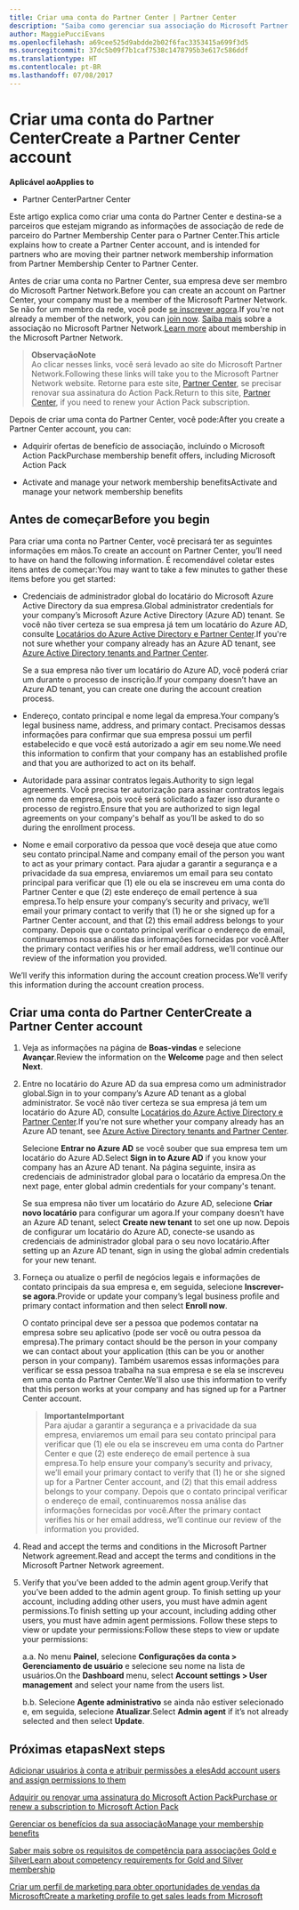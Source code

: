 ```yaml
---
title: Criar uma conta do Partner Center | Partner Center
description: "Saiba como gerenciar sua associação do Microsoft Partner Network, ofertas e benefícios no Partner Center."
author: MaggiePucciEvans
ms.openlocfilehash: a69cee525d9abdde2b02f6fac3353415a699f3d5
ms.sourcegitcommit: 37dc5b09f7b1caf7538c1478795b3e617c586ddf
ms.translationtype: HT
ms.contentlocale: pt-BR
ms.lasthandoff: 07/08/2017
---
```

# <a name="create-a-partner-center-account"></a><span data-ttu-id="bb481-103">Criar uma conta do Partner Center</span><span class="sxs-lookup"><span data-stu-id="bb481-103">Create a Partner Center account</span></span>

**<span data-ttu-id="bb481-104">Aplicável ao</span><span class="sxs-lookup"><span data-stu-id="bb481-104">Applies to</span></span>**

-   <span data-ttu-id="bb481-105">Partner Center</span><span class="sxs-lookup"><span data-stu-id="bb481-105">Partner Center</span></span>


<span data-ttu-id="bb481-106">Este artigo explica como criar uma conta do Partner Center e destina-se a parceiros que estejam migrando as informações de associação de rede de parceiro do Partner Membership Center para o Partner Center.</span><span class="sxs-lookup"><span data-stu-id="bb481-106">This article explains how to create a Partner Center account, and is intended for partners who are moving their partner network membership information from Partner Membership Center to Partner Center.</span></span> 

<span data-ttu-id="bb481-107">Antes de criar uma conta no Partner Center, sua empresa deve ser membro do Microsoft Partner Network.</span><span class="sxs-lookup"><span data-stu-id="bb481-107">Before you can create an account on Partner Center, your company must be a member of the Microsoft Partner Network.</span></span> <span data-ttu-id="bb481-108">Se não for um membro da rede, você pode [se inscrever agora](https://partners.microsoft.com/PartnerProgram/simplifiedenrollment.aspx).</span><span class="sxs-lookup"><span data-stu-id="bb481-108">If you're not already a member of the network, you can [join now](https://partners.microsoft.com/PartnerProgram/simplifiedenrollment.aspx).</span></span> <span data-ttu-id="bb481-109">[Saiba mais](https://partner.microsoft.com/membership) sobre a associação no Microsoft Partner Network.</span><span class="sxs-lookup"><span data-stu-id="bb481-109">[Learn more](https://partner.microsoft.com/membership) about membership in the Microsoft Partner Network.</span></span>  

>**<span data-ttu-id="bb481-110">Observação</span><span class="sxs-lookup"><span data-stu-id="bb481-110">Note</span></span>**<br> <span data-ttu-id="bb481-111">Ao clicar nesses links, você será levado ao site do Microsoft Partner Network.</span><span class="sxs-lookup"><span data-stu-id="bb481-111">Following these links will take you to the Microsoft Partner Network website.</span></span> <span data-ttu-id="bb481-112">Retorne para este site, [Partner Center](https://partnercenter.microsoft.com/partner/home), se precisar renovar sua assinatura do Action Pack.</span><span class="sxs-lookup"><span data-stu-id="bb481-112">Return to this site, [Partner Center](https://partnercenter.microsoft.com/partner/home), if you need to renew your Action Pack subscription.</span></span>

<span data-ttu-id="bb481-113">Depois de criar uma conta do Partner Center, você pode:</span><span class="sxs-lookup"><span data-stu-id="bb481-113">After you create a Partner Center account, you can:</span></span>

-   <span data-ttu-id="bb481-114">Adquirir ofertas de benefício de associação, incluindo o Microsoft Action Pack</span><span class="sxs-lookup"><span data-stu-id="bb481-114">Purchase membership benefit offers, including Microsoft Action Pack</span></span> 

-   <span data-ttu-id="bb481-115">Activate and manage your network membership benefits</span><span class="sxs-lookup"><span data-stu-id="bb481-115">Activate and manage your network membership benefits</span></span>

## <a name="before-you-begin"></a><span data-ttu-id="bb481-116">Antes de começar</span><span class="sxs-lookup"><span data-stu-id="bb481-116">Before you begin</span></span>

<span data-ttu-id="bb481-117">Para criar uma conta no Partner Center, você precisará ter as seguintes informações em mãos.</span><span class="sxs-lookup"><span data-stu-id="bb481-117">To create an account on Partner Center, you’ll need to have on hand the following information.</span></span> <span data-ttu-id="bb481-118">É recomendável coletar estes itens antes de começar:</span><span class="sxs-lookup"><span data-stu-id="bb481-118">You may want to take a few minutes to gather these items before you get started:</span></span>

-   <span data-ttu-id="bb481-119">Credenciais de administrador global do locatário do Microsoft Azure Active Directory da sua empresa.</span><span class="sxs-lookup"><span data-stu-id="bb481-119">Global administrator credentials for your company’s Microsoft Azure Active Directory (Azure AD) tenant.</span></span> <span data-ttu-id="bb481-120">Se você não tiver certeza se sua empresa já tem um locatário do Azure AD, consulte [Locatários do Azure Active Directory e Partner Center](azure-active-directory-tenants-and-partner-center.md).</span><span class="sxs-lookup"><span data-stu-id="bb481-120">If you're not sure whether your company already has an Azure AD tenant, see [Azure Active Directory tenants and Partner Center](azure-active-directory-tenants-and-partner-center.md).</span></span>

    <span data-ttu-id="bb481-121">Se a sua empresa não tiver um locatário do Azure AD, você poderá criar um durante o processo de inscrição.</span><span class="sxs-lookup"><span data-stu-id="bb481-121">If your company doesn’t have an Azure AD tenant, you can create one during the account creation process.</span></span> 

-   <span data-ttu-id="bb481-122">Endereço, contato principal e nome legal da empresa.</span><span class="sxs-lookup"><span data-stu-id="bb481-122">Your company’s legal business name, address, and primary contact.</span></span> <span data-ttu-id="bb481-123">Precisamos dessas informações para confirmar que sua empresa possui um perfil estabelecido e que você está autorizado a agir em seu nome.</span><span class="sxs-lookup"><span data-stu-id="bb481-123">We need this information to confirm that your company has an established profile and that you are authorized to act on its behalf.</span></span> 

-   <span data-ttu-id="bb481-124">Autoridade para assinar contratos legais.</span><span class="sxs-lookup"><span data-stu-id="bb481-124">Authority to sign legal agreements.</span></span> <span data-ttu-id="bb481-125">Você precisa ter autorização para assinar contratos legais em nome da empresa, pois você será solicitado a fazer isso durante o processo de registro.</span><span class="sxs-lookup"><span data-stu-id="bb481-125">Ensure that you are authorized to sign legal agreements on your company's behalf as you’ll be asked to do so during the enrollment process.</span></span>

-   <span data-ttu-id="bb481-126">Nome e email corporativo da pessoa que você deseja que atue como seu contato principal.</span><span class="sxs-lookup"><span data-stu-id="bb481-126">Name and company email of the person you want to act as your primary contact.</span></span> <span data-ttu-id="bb481-127">Para ajudar a garantir a segurança e a privacidade da sua empresa, enviaremos um email para seu contato principal para verificar que (1) ele ou ela se inscreveu em uma conta do Partner Center e que (2) este endereço de email pertence à sua empresa.</span><span class="sxs-lookup"><span data-stu-id="bb481-127">To help ensure your company’s security and privacy, we’ll email your primary contact to verify that (1) he or she signed up for a Partner Center account, and that (2) this email address belongs to your company.</span></span> <span data-ttu-id="bb481-128">Depois que o contato principal verificar o endereço de email, continuaremos nossa análise das informações fornecidas por você.</span><span class="sxs-lookup"><span data-stu-id="bb481-128">After the primary contact verifies his or her email address, we’ll continue our review of the information you provided.</span></span>

<span data-ttu-id="bb481-129">We’ll verify this information during the account creation process.</span><span class="sxs-lookup"><span data-stu-id="bb481-129">We’ll verify this information during the account creation process.</span></span> 
 
## <a name="create-a-partner-center-account"></a><span data-ttu-id="bb481-130">Criar uma conta do Partner Center</span><span class="sxs-lookup"><span data-stu-id="bb481-130">Create a Partner Center account</span></span>

1.  <span data-ttu-id="bb481-131">Veja as informações na página de **Boas-vindas** e selecione **Avançar**.</span><span class="sxs-lookup"><span data-stu-id="bb481-131">Review the information on the **Welcome** page and then select **Next**.</span></span>

2.  <span data-ttu-id="bb481-132">Entre no locatário do Azure AD da sua empresa como um administrador global.</span><span class="sxs-lookup"><span data-stu-id="bb481-132">Sign in to your company’s Azure AD tenant as a global administrator.</span></span> <span data-ttu-id="bb481-133">Se você não tiver certeza se sua empresa já tem um locatário do Azure AD, consulte [Locatários do Azure Active Directory e Partner Center](azure-active-directory-tenants-and-partner-center.md).</span><span class="sxs-lookup"><span data-stu-id="bb481-133">If you're not sure whether your company already has an Azure AD tenant, see [Azure Active Directory tenants and Partner Center](azure-active-directory-tenants-and-partner-center.md).</span></span>

    <span data-ttu-id="bb481-134">Selecione **Entrar no Azure AD** se você souber que sua empresa tem um locatário do Azure AD.</span><span class="sxs-lookup"><span data-stu-id="bb481-134">Select **Sign in to Azure AD** if you know your company has an Azure AD tenant.</span></span> <span data-ttu-id="bb481-135">Na página seguinte, insira as credenciais de administrador global para o locatário da empresa.</span><span class="sxs-lookup"><span data-stu-id="bb481-135">On the next page, enter global admin credentials for your company's tenant.</span></span> 

    <span data-ttu-id="bb481-136">Se sua empresa não tiver um locatário do Azure AD, selecione **Criar novo locatário** para configurar um agora.</span><span class="sxs-lookup"><span data-stu-id="bb481-136">If your company doesn’t have an Azure AD tenant, select **Create new tenant** to set one up now.</span></span> <span data-ttu-id="bb481-137">Depois de configurar um locatário do Azure AD, conecte-se usando as credenciais de administrador global para o seu novo locatário.</span><span class="sxs-lookup"><span data-stu-id="bb481-137">After setting up an Azure AD tenant, sign in using the global admin credentials for your new tenant.</span></span>

3.  <span data-ttu-id="bb481-138">Forneça ou atualize o perfil de negócios legais e informações de contato principais da sua empresa e, em seguida, selecione **Inscrever-se agora**.</span><span class="sxs-lookup"><span data-stu-id="bb481-138">Provide or update your company’s legal business profile and primary contact information and then select **Enroll now**.</span></span> 

    <span data-ttu-id="bb481-139">O contato principal deve ser a pessoa que podemos contatar na empresa sobre seu aplicativo (pode ser você ou outra pessoa da empresa).</span><span class="sxs-lookup"><span data-stu-id="bb481-139">The primary contact should be the person in your company we can contact about your application (this can be you or another person in your company).</span></span> <span data-ttu-id="bb481-140">Também usaremos essas informações para verificar se essa pessoa trabalha na sua empresa e se ela se inscreveu em uma conta do Partner Center.</span><span class="sxs-lookup"><span data-stu-id="bb481-140">We'll also use this information to verify that this person works at your company and has signed up for a Partner Center account.</span></span>

    >**<span data-ttu-id="bb481-141">Importante</span><span class="sxs-lookup"><span data-stu-id="bb481-141">Important</span></span>**<br> <span data-ttu-id="bb481-142">Para ajudar a garantir a segurança e a privacidade da sua empresa, enviaremos um email para seu contato principal para verificar que (1) ele ou ela se inscreveu em uma conta do Partner Center e que (2) este endereço de email pertence à sua empresa.</span><span class="sxs-lookup"><span data-stu-id="bb481-142">To help ensure your company’s security and privacy, we’ll email your primary contact to verify that (1) he or she signed up for a Partner Center account, and (2) that this email address belongs to your company.</span></span> <span data-ttu-id="bb481-143">Depois que o contato principal verificar o endereço de email, continuaremos nossa análise das informações fornecidas por você.</span><span class="sxs-lookup"><span data-stu-id="bb481-143">After the primary contact verifies his or her email address, we’ll continue our review of the information you provided.</span></span>

4.  <span data-ttu-id="bb481-144">Read and accept the terms and conditions in the Microsoft Partner Network agreement.</span><span class="sxs-lookup"><span data-stu-id="bb481-144">Read and accept the terms and conditions in the Microsoft Partner Network agreement.</span></span> 

5.  <span data-ttu-id="bb481-145">Verify that you’ve been added to the admin agent group.</span><span class="sxs-lookup"><span data-stu-id="bb481-145">Verify that you’ve been added to the admin agent group.</span></span> <span data-ttu-id="bb481-146">To finish setting up your account, including adding other users, you must have admin agent permissions.</span><span class="sxs-lookup"><span data-stu-id="bb481-146">To finish setting up your account, including adding other users, you must have admin agent permissions.</span></span> <span data-ttu-id="bb481-147">Follow these steps to view or update your permissions:</span><span class="sxs-lookup"><span data-stu-id="bb481-147">Follow these steps to view or update your permissions:</span></span>

    <span data-ttu-id="bb481-148">a.</span><span class="sxs-lookup"><span data-stu-id="bb481-148">a.</span></span> <span data-ttu-id="bb481-149">No menu **Painel**, selecione **Configurações da conta > Gerenciamento de usuário** e selecione seu nome na lista de usuários.</span><span class="sxs-lookup"><span data-stu-id="bb481-149">On the **Dashboard** menu, select **Account settings > User management** and select your name from the users list.</span></span> 

    <span data-ttu-id="bb481-150">b.</span><span class="sxs-lookup"><span data-stu-id="bb481-150">b.</span></span> <span data-ttu-id="bb481-151">Selecione **Agente administrativo** se ainda não estiver selecionado e, em seguida, selecione **Atualizar**.</span><span class="sxs-lookup"><span data-stu-id="bb481-151">Select **Admin agent** if it’s not already selected and then select **Update**.</span></span> 

## <a name="next-steps"></a><span data-ttu-id="bb481-152">Próximas etapas</span><span class="sxs-lookup"><span data-stu-id="bb481-152">Next steps</span></span>

[<span data-ttu-id="bb481-153">Adicionar usuários à conta e atribuir permissões a eles</span><span class="sxs-lookup"><span data-stu-id="bb481-153">Add account users and assign permissions to them</span></span>](create-user-accounts-and-set-permissions.md)

[<span data-ttu-id="bb481-154">Adquirir ou renovar uma assinatura do Microsoft Action Pack</span><span class="sxs-lookup"><span data-stu-id="bb481-154">Purchase or renew a subscription to Microsoft Action Pack</span></span>](mpn-get-action-pack.md)

[<span data-ttu-id="bb481-155">Gerenciar os benefícios da sua associação</span><span class="sxs-lookup"><span data-stu-id="bb481-155">Manage your membership benefits</span></span>](manage-your-partner-network-benefits.md)

[<span data-ttu-id="bb481-156">Saber mais sobre os requisitos de competência para associações Gold e Silver</span><span class="sxs-lookup"><span data-stu-id="bb481-156">Learn about competency requirements for Gold and Silver membership</span></span>](learn-about-competencies.md)

[<span data-ttu-id="bb481-157">Criar um perfil de marketing para obter oportunidades de vendas da Microsoft</span><span class="sxs-lookup"><span data-stu-id="bb481-157">Create a marketing profile to get sales leads from Microsoft</span></span>](create-a-marketing-profile.md)